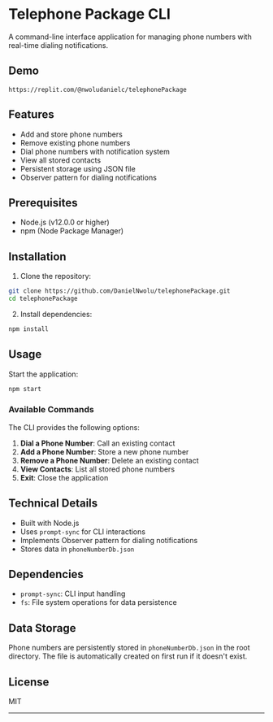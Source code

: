 # Telephone Package CLI

A command-line interface application for managing phone numbers with real-time dialing notifications.

## Demo
```
https://replit.com/@nwoludanielc/telephonePackage
```

## Features

- Add and store phone numbers
- Remove existing phone numbers
- Dial phone numbers with notification system
- View all stored contacts
- Persistent storage using JSON file
- Observer pattern for dialing notifications

## Prerequisites

- Node.js (v12.0.0 or higher)
- npm (Node Package Manager)

## Installation

1. Clone the repository:
```bash
git clone https://github.com/DanielNwolu/telephonePackage.git
cd telephonePackage
```

2. Install dependencies:
```bash
npm install
```

## Usage

Start the application:
```bash
npm start
```

### Available Commands

The CLI provides the following options:

1. **Dial a Phone Number**: Call an existing contact
2. **Add a Phone Number**: Store a new phone number
3. **Remove a Phone Number**: Delete an existing contact
4. **View Contacts**: List all stored phone numbers
5. **Exit**: Close the application

## Technical Details

- Built with Node.js
- Uses `prompt-sync` for CLI interactions
- Implements Observer pattern for dialing notifications
- Stores data in `phoneNumberDb.json`

## Dependencies

- `prompt-sync`: CLI input handling
- `fs`: File system operations for data persistence

## Data Storage

Phone numbers are persistently stored in `phoneNumberDb.json` in the root directory. The file is automatically created on first run if it doesn't exist.

## License

MIT

---